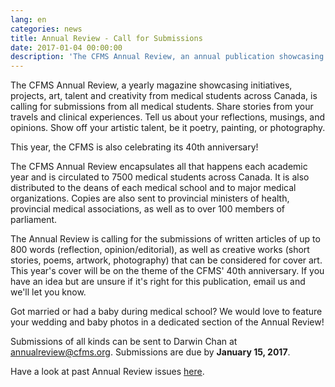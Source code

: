 ```yaml
---
lang: en
categories: news
title: Annual Review - Call for Submissions
date: 2017-01-04 00:00:00
description: 'The CFMS Annual Review, an annual publication showcasing initiatives, projects and creativity from medical students across Canada, is calling for submissions from all medical students. Deadline for submissions is 15 January, 2017.'
---
```



The CFMS Annual Review, a yearly magazine showcasing initiatives, projects, art, talent and creativity from medical students across Canada, is calling for submissions from all medical students. Share stories from your travels and clinical experiences. Tell us about your reflections, musings, and opinions. Show off your artistic talent, be it poetry, painting, or photography.

This year, the CFMS is also celebrating its 40th anniversary!

The CFMS Annual Review encapsulates all that happens each academic year and is circulated to 7500 medical students across Canada. It is also distributed to the deans of each medical school and to major medical organizations. Copies are also sent to provincial ministers of health, provincial medical associations, as well as to over 100 members of parliament.

The Annual Review is calling for the submissions of written articles of up to 800 words (reflection, opinion/editorial), as well as creative works (short stories, poems, artwork, photography) that can be considered for cover art. This year's cover will be on the theme of the CFMS' 40th anniversary. If you have an idea but are unsure if it's right for this publication, email us and we'll let you know.

Got married or had a baby during medical school? We would love to feature your wedding and baby photos in a dedicated section of the Annual Review!

Submissions of all kinds can be sent to Darwin Chan at annualreview@cfms.org. Submissions are due by **January 15, 2017**.

Have a look at past Annual Review issues [here](http://www.cfms.org/resources/annual-review.html).